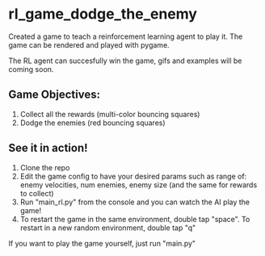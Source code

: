 # rl_game_dodge_the_enemy
Created a game to teach a reinforcement learning agent to play it. The game can be rendered and played with pygame.

The RL agent can succesfully win the game, gifs and examples will be coming soon.

## Game Objectives:
1) Collect all the rewards (multi-color bouncing squares)
2) Dodge the enemies (red bouncing squares)

## See it in action! ##
1) Clone the repo
2) Edit the game config to have your desired params such as range of: enemy velocities, num enemies, enemy size (and the same for rewards to collect)
3) Run "main_rl.py" from the console and you can watch the AI play the game!
4) To restart the game in the same environment, double tap "space". To restart in a new random environment, double tap "q"

If you want to play the game yourself, just run "main.py"
